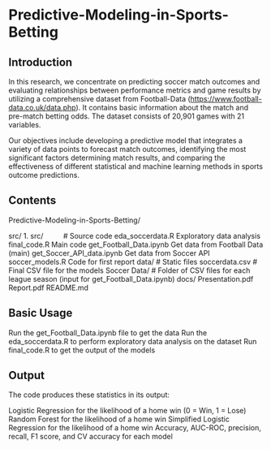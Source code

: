 # Predictive-Modeling-in-Sports-Betting
## Introduction
In this research, we concentrate on predicting soccer match outcomes and evaluating relationships between performance metrics and game results by utilizing a comprehensive dataset from Football-Data (https://www.football-data.co.uk/data.php). It contains basic information about the match and pre-match betting odds. The dataset consists of 20,901 games with 21 variables.

Our objectives include developing a predictive model that integrates a variety of data points to forecast match outcomes, identifying the most significant factors determining match results, and comparing the effectiveness of different statistical and machine learning methods in sports outcome predictions.

 ## Contents
Predictive-Modeling-in-Sports-Betting/

src/          1. src/&nbsp;&nbsp;&nbsp;&nbsp;&nbsp;&nbsp;&nbsp;&nbsp;&nbsp;&nbsp;# Source code
eda_soccerdata.R                      Exploratory data analysis
final_code.R                                Main code
get_Football_Data.ipynb           Get data from Football Data (main)
get_Soccer_API_data.ipynb           Get data from Soccer API
soccer_models.R                       Code for first report
data/                # Static files
soccerdata.csv           # Final CSV file for the models
Soccer Data/               # Folder of CSV files for each league season (input for get_Football_Data.ipynb)
docs/
Presentation.pdf
Report.pdf
README.md
## Basic Usage
Run the get_Football_Data.ipynb file to get the data
Run the eda_soccerdata.R to perform exploratory data analysis on the dataset
Run final_code.R to get the output of the models
## Output
The code produces these statistics in its output:

Logistic Regression for the likelihood of a home win (0 = Win, 1 = Lose)
Random Forest for the likelihood of a home win
Simplified Logistic Regression for the likelihood of a home win
Accuracy, AUC-ROC, precision, recall, F1 score, and CV accuracy for each model
